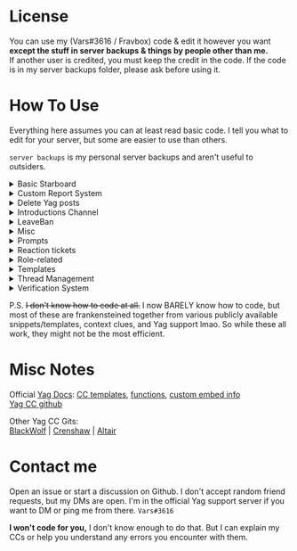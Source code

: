 # License
You can use my (Vars#3616 / Fravbox) code & edit it however you want **except the stuff in server backups & things by people other than me.**     
If another user is credited, you must keep the credit in the code. If the code is in my server backups folder, please ask before using it.

# How To Use
Everything here assumes you can at least read basic code. I tell you what to edit for your server, but some are easier to use than others.

`server backups` is my personal server backups and aren't useful to outsiders.


<details>
<summary>Basic Starboard</summary>
Simplified starboard/pinboard without all the unecessary fancy crap. Replies to the message that was just moved (without pinging the original user) and quotes the message in the pinboard channel.
</details>

<details>
<summary>Custom Report System</summary>

Updates a really old version of a report system previously found in the official Yag CC repo, because I didn't like how the [current version](https://yagpdb-cc.github.io/moderation/report-system/overview) works.

Includes my version (new) and the original (old) version.

</details>

<details>
<summary>Delete Yag posts</summary>

Delete posts from YAGPDB with an emoji. Has several custom options.
</details>

<details>
<summary>Introductions Channel</summary>

Allows users to post once in a channel and then never again. Deletes new posts and keeps the original one. Logs when people make the first post and logs again when they make another attempt. Deletes the original post when the user leaves the server. Also good for advertising channels.
</details>

<details>
<Summary>LeaveBan</summary>
 
If someone is muted or timed out and then leaves while they're still muted/timed out, they are banned.
</details>

<details>
<summary>Misc</summary>

- Basic server stats     
- Improved bookmark commands      
- MessagePreview    
</details>

<details>
<summary>Prompts</summary>

A very basic system that allows users to submit prompts for writing, art, etc. Yag collects them, randomizes them, and then posts them periodically.

</details>

<details>
<summary>Reaction tickets</summary>

VERY Basic "make a ticket when clicking a reaction" command.

</details>

<details>
<summary>Role-related</summary>

- Give and take role reskins

- Custom  RoleMenu     
    Posts something similar to a role menu that assigns a role on reaction and can automatically remove the role some time after if the user never unreacts.

- Some quick references/templates

</details>

<details>
<summary>Templates</summary>

Random quick reference for snippets & templates.     
- random chance      
- cooldown      
- cooldown with branching      
- misc quick reference 
</details>

<details>
<summary>Thread Management</summary>
 
 * Thread Pins    
Allows the author of the first message in a thread to manage pins in the thread via post replies.

 * Thread Creation Log     
 Sends a log message to a specific channel when a thread is created

</details>

<details>
<summary>Verification System</summary>

An entire verification system based on reacting with a specific emoji to a specific post. Heavily commented, customizable, and has some picture examples.    
This is probably my most user-friendly code in the repo.

Also has a nice join and leave message template.

</details>

P.S. ~~I don't know how to code at all.~~ I now BARELY know how to code, but most of these are frankensteined together from various publicly available snippets/templates, context clues, and Yag support lmao. So while these all work, they might not be the most efficient.

# Misc Notes

Official [Yag Docs](https://docs.yagpdb.xyz/): [CC templates](https://docs.yagpdb.xyz/reference/templates), [functions](https://docs.yagpdb.xyz/reference/templates/functions), [custom embed info](https://docs.yagpdb.xyz/others/custom-embeds)    
[Yag CC github](https://github.com/yagpdb-cc/yagpdb-cc)

Other Yag CC Gits:    
[BlackWolf](https://github.com/BlackWolfWoof/yagpdb-cc) | [Crenshaw](https://github.com/Crenshaw1312/Yagpdb-ccs) | [Altair](https://github.com/magratheaguide/altair)

# Contact me
Open an issue or start a discussion on Github. I don't accept random friend requests, but my DMs are open. I'm in the official Yag support server if you want to DM or ping me from there. `Vars#3616`

**I won't code for you,** I don't know enough to do that. But I can explain my CCs or help you understand any errors you encounter with them.
